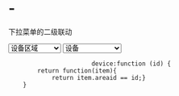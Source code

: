 # -
下拉菜单的二级联动
<th>
                                <select name="deviceArea" v-model="selected">
                                    <option value="">设备区域</option>
                                    <option value="{{area.id}}" v-for="area in areas">
                                        {{area.name}}
                                    </option>
                                </select>
                            </th>
                            <th>
                                <select name="deviceName">
                                    <option value="">设备</option>
                                    <option value="{{device.id}}" v-for="device in devices | filterBy device(selected)">
                                        {{device.name}}
                                    </option>
                                </select>
                            </th>
                            
                            
                           device:function (id) {
            return function(item){
                return item.areaid == id;}
        }
